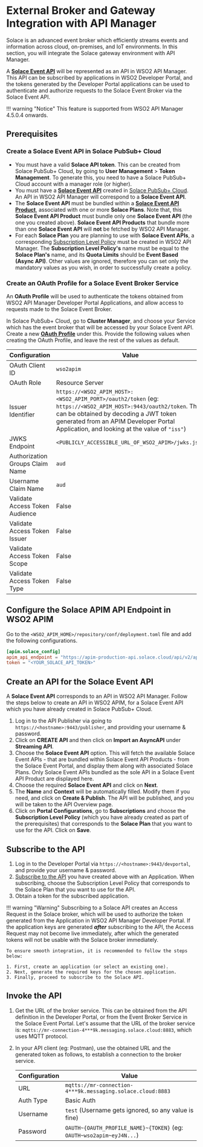 # External Broker and Gateway Integration with API Manager

Solace is an advanced event broker which efficiently streams events and information across cloud, on-premises, and IoT environments. In this section, you will integrate the Solace gateway environment with API Manager.

A [**Solace Event API**](https://docs.solace.com/Cloud/Event-Portal/event-portal-designer-event-apis.htm#Creating_an_Event_API) will be represented as an API in WSO2 API Manager. This API can be subscribed by applications in WSO2 Developer Portal, and the tokens generated by the Developer Portal applications can be used to authenticate and authorize requests to the Solace Event Broker via the Solace Event API.

!!! warning "Notice"
    This feature is supported from WSO2 API Manager 4.5.0.4 onwards.

## Prerequisites

### Create a Solace Event API in Solace PubSub+ Cloud
- You must have a valid **Solace API token**. This can be created from Solace PubSub+ Cloud, by going to **User Management** > **Token Management**. To generate this, you need to have a Solace PubSub+ Cloud account with a manager role (or higher).
- You must have a [**Solace Event API**](https://docs.solace.com/Cloud/Event-Portal/event-portal-designer-event-apis.htm#Creating_an_Event_API) created in [Solace PubSub+ Cloud](https://console.solace.cloud/). An API in WSO2 API Manager will correspond to a **Solace Event API**.
- The **Solace Event API** must be bundled within a [**Solace Event API Product**](https://docs.solace.com/Cloud/Event-Portal/event-portal-designer-event-api-products.htm#Creating_an_EAP), associated with one or more **Solace Plans**. Note that, this **Solace Event API Product** must bundle only one **Solace Event API** (the one you created above). **Solace Event API Products** that bundle more than one **Solace Event API** will **not** be fetched by WSO2 API Manager.
- For each **Solace Plan** you are planning to use with **Solace Event APIs**, a corresponding [Subscription Level Policy]({{base_path}}/design/rate-limiting/adding-new-throttling-policies/#adding-a-new-subscription-level-rate-limiting-tier) must be created in WSO2 API Manager. The **Subscription Level Policy's** name must be equal to the **Solace Plan's** name, and its **Quota Limits** should be **Event Based (Async API)**. Other values are ignored, therefore you can set only the mandatory values as you wish, in order to successfully create a policy.

### Create an OAuth Profile for a Solace Event Broker Service

An **OAuth Profile** will be used to authenticate the tokens obtained from WSO2 API Manager Developer Portal Applications, and allow access to requests made to the Solace Event Broker.

In Solace PubSub+ Cloud, go to **Cluster Manager**, and choose your Service which has the event broker that will be accessed by your Solace Event API. Create a new [**OAuth Profile**](https://docs.solace.com/Cloud/enable_oauth_for_broker.htm#configuring-an-oauth-profile-for-an-event-broker-service) under this. Provide the following values when creating the OAuth Profile, and leave the rest of the values as default.

| Configuration                        | Value                                                                                                                                                                                                                                              |
|--------------------------------------|----------------------------------------------------------------------------------------------------------------------------------------------------------------------------------------------------------------------------------------------------|
| OAuth Client ID | `wso2apim`                                                                                                                                                                                                                                         |
| OAuth Role | Resource Server                                                                                                                                                                                                                                    |
| Issuer Identifier | `https://<WSO2_APIM_HOST>:<WSO2_APIM_PORT>/oauth2/token` (eg: `https://<WSO2_APIM_HOST>:9443/oauth2/token`. This can be obtained by decoding a JWT token generated from an APIM Developer Portal Application, and looking at the value of `"iss"`) |
| JWKS Endpoint | `<PUBLICLY_ACCESSIBLE_URL_OF_WSO2_APIM>/jwks.json`                                                                                                                                                                                                 |
| Authorization Groups Claim Name | `aud`                                                                                                                                                                                                                                              |
| Username Claim Name | `aud`                                                                                                                                                                                                                                              |
| Validate Access Token Audience | False                                                                                                                                                                                                                                              |
| Validate Access Token Issuer | False                                                                                                                                                                                                                                              |
| Validate Access Token Scope | False                                                                                                                                                                                                                                              |
| Validate Access Token Type | False                                                                                                                                                                                                                                              |


## Configure the Solace APIM API Endpoint in WSO2 APIM

Go to the `<WSO2_APIM_HOME>/repository/conf/deployment.toml` file and add the following configurations.

```toml
[apim.solace_config]
apim_api_endpoint = "https://apim-production-api.solace.cloud/api/v2/apim"
token = "<YOUR_SOLACE_API_TOKEN>"
```

## Create an API for the Solace Event API

A **Solace Event API** corresponds to an API in WSO2 API Manager. Follow the steps below to create an API in WSO2 APIM, for a Solace Event API which you have already created in Solace PubSub+ Cloud.

1. Log in to the API Publisher via going to `https://<hostname>:9443/publisher`, and providing your username & password.
2. Click on **CREATE API** and then click on **Import an AsyncAPI** under **Streaming API**.
3. Choose the **Solace Event API** option. This will fetch the available Solace Event APIs - that are bundled within Solace Event API Products - from the Solace Event Portal, and display them along with associated Solace Plans. Only Solace Event APIs bundled as the sole API in a Solace Event API Product are displayed here.
4. Choose the required **Solace Event API** and click on **Next**.
5. The **Name** and **Context** will be automatically filled. Modify them if you need, and click on **Create & Publish**. The API will be published, and you will be taken to the API Overview page.
6. Click on **Portal Configurations**, go to **Subscriptions** and choose the **Subscription Level Policy** (which you have already created as part of the prerequisites) that corresponds to the **Solace Plan** that you want to use for the API. Click on **Save**.

## Subscribe to the API

1. Log in to the Developer Portal via `https://<hostname>:9443/devportal`, and provide your username & password.
2. [Subscribe to the API]({{base_path}}/consume/manage-subscription/subscribe-to-an-api) you have created above with an Application. When subscribing, choose the Subscription Level Policy that corresponds to the Solace Plan that you want to use for the API.
3. Obtain a token for the subscribed application.

!!! warning "Warning"
    Subscribing to a Solace API creates an Access Request in the Solace broker, which will be used to authorize the token generated from the Application in WSO2 API Manager Developer Portal. If the application keys are generated ***after*** subscribing to the API, the Access Request may not become live immediately, after which the generated tokens will not be usable with the Solace broker immediately.

    To ensure smooth integration, it is recommended to follow the steps below:
    
    1. First, create an application (or select an existing one).
    2. Next, generate the required keys for the chosen application.
    3. Finally, proceed to subscribe to the Solace API.

## Invoke the API

1. Get the URL of the broker service. This can be obtained from the API definition in the Developer Portal, or from the Event Broker Service in the Solace Event Portal. Let's assume that the URL of the broker service is: `mqtts://mr-connection-4***9k.messaging.solace.cloud:8883`, which uses MQTT protocol.
2. In your API client (eg: Postman), use the obtained URL and the generated token as follows, to establish a connection to the broker service.

   | Configuration                        | Value                                                                |
   |--------------------------------------|----------------------------------------------------------------------|
   | URL                                  | `mqtts://mr-connection-4***9k.messaging.solace.cloud:8883`           |
   | Auth Type                            | Basic Auth                                                           |
   | Username                             | `test` (Username gets ignored, so any value is fine)                 |
   | Password                             | `OAUTH~{OAUTH_PROFILE_NAME}~{TOKEN}` (eg: `OAUTH~wso2apim~eyJ4N...`) |

